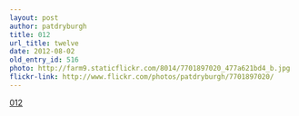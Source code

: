 ```yaml
---
layout: post
author: patdryburgh
title: 012
url_title: twelve
date: 2012-08-02
old_entry_id: 516
photo: http://farm9.staticflickr.com/8014/7701897020_477a621bd4_b.jpg
flickr-link: http://www.flickr.com/photos/patdryburgh/7701897020/
---
```


[012](http://www.flickr.com/photos/patdryburgh/7701897020/)